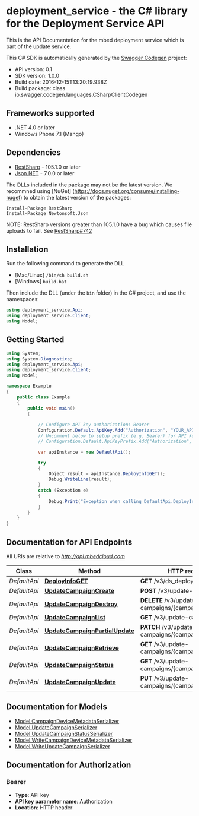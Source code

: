 # deployment_service - the C# library for the Deployment Service API

This is the API Documentation for the mbed deployment service which is part of the update service.

This C# SDK is automatically generated by the [Swagger Codegen](https://github.com/swagger-api/swagger-codegen) project:

- API version: 0.1
- SDK version: 1.0.0
- Build date: 2016-12-15T13:20:19.938Z
- Build package: class io.swagger.codegen.languages.CSharpClientCodegen

## Frameworks supported
- .NET 4.0 or later
- Windows Phone 7.1 (Mango)

## Dependencies
- [RestSharp](https://www.nuget.org/packages/RestSharp) - 105.1.0 or later
- [Json.NET](https://www.nuget.org/packages/Newtonsoft.Json/) - 7.0.0 or later

The DLLs included in the package may not be the latest version. We recommned using [NuGet] (https://docs.nuget.org/consume/installing-nuget) to obtain the latest version of the packages:
```
Install-Package RestSharp
Install-Package Newtonsoft.Json
```

NOTE: RestSharp versions greater than 105.1.0 have a bug which causes file uploads to fail. See [RestSharp#742](https://github.com/restsharp/RestSharp/issues/742)

## Installation
Run the following command to generate the DLL
- [Mac/Linux] `/bin/sh build.sh`
- [Windows] `build.bat`

Then include the DLL (under the `bin` folder) in the C# project, and use the namespaces:
```csharp
using deployment_service.Api;
using deployment_service.Client;
using Model;
```

## Getting Started

```csharp
using System;
using System.Diagnostics;
using deployment_service.Api;
using deployment_service.Client;
using Model;

namespace Example
{
    public class Example
    {
        public void main()
        {
            
            // Configure API key authorization: Bearer
            Configuration.Default.ApiKey.Add("Authorization", "YOUR_API_KEY");
            // Uncomment below to setup prefix (e.g. Bearer) for API key, if needed
            // Configuration.Default.ApiKeyPrefix.Add("Authorization", "Bearer");

            var apiInstance = new DefaultApi();

            try
            {
                Object result = apiInstance.DeployInfoGET();
                Debug.WriteLine(result);
            }
            catch (Exception e)
            {
                Debug.Print("Exception when calling DefaultApi.DeployInfoGET: " + e.Message );
            }
        }
    }
}
```

<a name="documentation-for-api-endpoints"></a>
## Documentation for API Endpoints

All URIs are relative to *http://api.mbedcloud.com*

Class | Method | HTTP request | Description
------------ | ------------- | ------------- | -------------
*DefaultApi* | [**DeployInfoGET**](docs/DefaultApi.md#deployinfoget) | **GET** /v3/ds_deploy_info | 
*DefaultApi* | [**UpdateCampaignCreate**](docs/DefaultApi.md#updatecampaigncreate) | **POST** /v3/update-campaigns/ | 
*DefaultApi* | [**UpdateCampaignDestroy**](docs/DefaultApi.md#updatecampaigndestroy) | **DELETE** /v3/update-campaigns/{campaign_id}/ | 
*DefaultApi* | [**UpdateCampaignList**](docs/DefaultApi.md#updatecampaignlist) | **GET** /v3/update-campaigns/ | 
*DefaultApi* | [**UpdateCampaignPartialUpdate**](docs/DefaultApi.md#updatecampaignpartialupdate) | **PATCH** /v3/update-campaigns/{campaign_id}/ | 
*DefaultApi* | [**UpdateCampaignRetrieve**](docs/DefaultApi.md#updatecampaignretrieve) | **GET** /v3/update-campaigns/{campaign_id}/ | 
*DefaultApi* | [**UpdateCampaignStatus**](docs/DefaultApi.md#updatecampaignstatus) | **GET** /v3/update-campaigns/{campaign_id}/status/ | 
*DefaultApi* | [**UpdateCampaignUpdate**](docs/DefaultApi.md#updatecampaignupdate) | **PUT** /v3/update-campaigns/{campaign_id}/ | 


<a name="documentation-for-models"></a>
## Documentation for Models

 - [Model.CampaignDeviceMetadataSerializer](docs/CampaignDeviceMetadataSerializer.md)
 - [Model.UpdateCampaignSerializer](docs/UpdateCampaignSerializer.md)
 - [Model.UpdateCampaignStatusSerializer](docs/UpdateCampaignStatusSerializer.md)
 - [Model.WriteCampaignDeviceMetadataSerializer](docs/WriteCampaignDeviceMetadataSerializer.md)
 - [Model.WriteUpdateCampaignSerializer](docs/WriteUpdateCampaignSerializer.md)


## Documentation for Authorization

### Bearer

- **Type**: API key
- **API key parameter name**: Authorization
- **Location**: HTTP header

